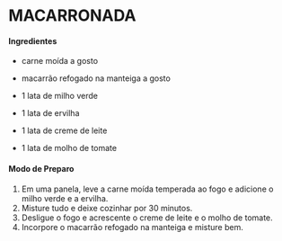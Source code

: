 # MACARRONADA 

#### Ingredientes 

- carne moída a gosto

- macarrão refogado na manteiga a gosto

- 1 lata de milho verde
- 1 lata de ervilha
- 1 lata de creme de leite
- 1 lata de molho de tomate

#### Modo de Preparo

1. Em uma panela, leve a carne moída temperada ao fogo e adicione o milho verde e a ervilha.
2. Misture tudo e deixe cozinhar por 30 minutos.
3. Desligue o fogo e acrescente o creme de leite e o molho de tomate.
4. Incorpore o macarrão refogado na manteiga e misture bem.



